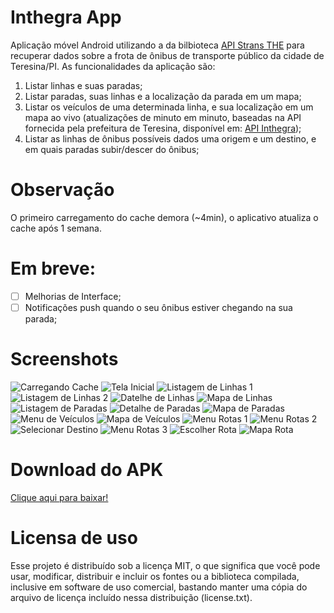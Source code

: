 # Inthegra App
Aplicação móvel Android utilizando a  da bilbioteca [API Strans THE](https://github.com/tOOlmaker-equalsp/apiStransTHE) para recuperar dados sobre a frota de ônibus de transporte público da cidade de Teresina/PI. As funcionalidades da aplicação são:

1. Listar linhas e suas paradas;
2. Listar paradas, suas linhas e a localização da parada em um mapa;
3. Listar os veículos de uma determinada linha, e sua localização em um mapa ao vivo (atualizações de minuto em minuto, baseadas na API fornecida pela prefeitura de Teresina, disponível em: [API Inthegra](https://inthegra.strans.teresina.pi.gov.br));
4. Listar as linhas de ônibus possíveis dados uma origem e um destino, e em quais paradas subir/descer do ônibus;

# Observação
O primeiro carregamento do cache demora (~4min), o aplicativo atualiza o cache após 1 semana.

# Em breve:
- [ ] Melhorias de Interface;
- [ ] Notificações push quando o seu ônibus estiver chegando na sua parada;

# Screenshots
 ![Carregando Cache](https://raw.githubusercontent.com/hcordeiro/ExemploInthegraAPI/master/screenshots/01Loading.png)
 ![Tela Inicial](https://raw.githubusercontent.com/hcordeiro/ExemploInthegraAPI/master/screenshots/02Main.png)
 ![Listagem de Linhas 1](https://raw.githubusercontent.com/hcordeiro/ExemploInthegraAPI/master/screenshots/03ListLinhas1.png)
 ![Listagem de Linhas 2](https://raw.githubusercontent.com/hcordeiro/ExemploInthegraAPI/master/screenshots/04ListLinhas2.png)
 ![Datelhe de Linhas](https://raw.githubusercontent.com/hcordeiro/ExemploInthegraAPI/master/screenshots/05DetailLinha.png)
 ![Mapa de Linhas](https://raw.githubusercontent.com/hcordeiro/ExemploInthegraAPI/master/screenshots/06MapLinha.png)
 ![Listagem de Paradas](https://raw.githubusercontent.com/hcordeiro/ExemploInthegraAPI/master/screenshots/07ListParadas.png)
 ![Detalhe de Paradas](https://raw.githubusercontent.com/hcordeiro/ExemploInthegraAPI/master/screenshots/08DetailParada.png)
 ![Mapa de Paradas](https://raw.githubusercontent.com/hcordeiro/ExemploInthegraAPI/master/screenshots/09MapParada.png)
 ![Menu de Veículos](https://raw.githubusercontent.com/hcordeiro/ExemploInthegraAPI/master/screenshots/10MenuVeiculos.png)
 ![Mapa de Veículos](https://raw.githubusercontent.com/hcordeiro/ExemploInthegraAPI/master/screenshots/11MapVeiculos.png)
 ![Menu Rotas 1](https://raw.githubusercontent.com/hcordeiro/ExemploInthegraAPI/master/screenshots/12MenuRotas1.png)
 ![Menu Rotas 2](https://raw.githubusercontent.com/hcordeiro/ExemploInthegraAPI/master/screenshots/13MenuRotas2.png)
 ![Selecionar Destino](https://raw.githubusercontent.com/hcordeiro/ExemploInthegraAPI/master/screenshots/14SelecionarDestino.png)
 ![Menu Rotas 3](https://raw.githubusercontent.com/hcordeiro/ExemploInthegraAPI/master/screenshots/15MenuRotas3.png)
 ![Escolher Rota](https://raw.githubusercontent.com/hcordeiro/ExemploInthegraAPI/master/screenshots/16Escolherrota.png)
 ![Mapa Rota](https://raw.githubusercontent.com/hcordeiro/ExemploInthegraAPI/master/screenshots/17MapaRota.png)
 
 
# Download do APK
[Clique aqui para baixar!](https://drive.google.com/open?id=0Bz_yrXrPv1-MNTd6dnJ3akhsTFE)

# Licensa de uso
Esse projeto é distribuído sob a licença MIT, o que significa que você pode usar, modificar, distribuir e incluir os fontes ou a biblioteca compilada, inclusive em software de uso comercial, bastando manter uma cópia do arquivo de licença incluído nessa distribuição (license.txt).
